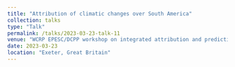 ```yaml
---
title: "Attribution of climatic changes over South America"
collection: talks
type: "Talk"
permalink: /talks/2023-03-23-talk-11
venue: "WCRP EPESC/DCPP workshop on integrated attribution and prediction"
date: 2023-03-23
location: "Exeter, Great Britain"
---
```

